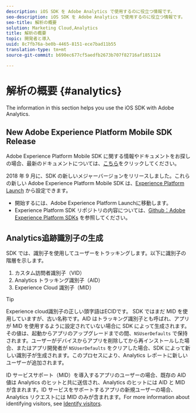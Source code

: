 ```yaml
---
description: iOS SDK を Adobe Analytics で使用するのに役立つ情報です。
seo-description: iOS SDK を Adobe Analytics で使用するのに役立つ情報です。
seo-title: 解析の概要
solution: Marketing Cloud,Analytics
title: 解析の概要
topic: 開発者と導入
uuid: 8c7fb76a-be0b-4465-8151-ece7bad11b55
translation-type: tm+mt
source-git-commit: b690ec677cf5aedfb2673b707f82716af1851124

---
```



# 解析の概要 {#analytics}

The information in this section helps you use the iOS SDK with Adobe Analytics.

## New Adobe Experience Platform Mobile SDK Release

Adobe Experience Platform Mobile SDK に関する情報やドキュメントをお探しの場合、最新のドキュメントについては、[こちら](https://aep-sdks.gitbook.io/docs/)をクリックしてください。

2018 年 9 月に、SDK の新しいメジャーバージョンをリリースしました。これらの新しい Adobe Experience Platform Mobile SDK は、[Experience Platform Launch](https://www.adobe.com/experience-platform/launch.html) から設定できます。

* 開始するには、Adobe Experience Platform Launchに移動します。
* Experience Platform SDK リポジトリの内容については、[Github：Adobe Experience Platform SDKs](https://github.com/Adobe-Marketing-Cloud/acp-sdks) を参照してください。

## Analytics追跡識別子の生成

SDK では、識別子を使用してユーザーをトラッキングします。以下に識別子の階層を示します。

1. カスタム訪問者識別子（VID）
2. Analytics トラッキング識別子（AID）
3. Experience Cloud 識別子（MID）

>[!TIP]
>
>Experience cloud識別子の正しい頭字語はECIDです。 SDK ではまだ MID を使用していますが、古い名称です。AID はトラッキング識別子とも呼ばれ、アプリが MID を使用するように設定されていない場合に SDK によって生成されます。その値は、起動からアプリのアップグレードまでの間、`NSUserDefaults` で保持されます。ユーザーがデバイスからアプリを削除してから再インストールした場合、またはアプリ開発者が `NSUserDefaults` をクリアした場合、SDK によって新しい識別子が生成されます。このプロセスにより、Analytics レポートに新しいユーザーが追加されます。

ID サービスサポート（MID）を導入するアプリのユーザーの場合、既存の AID 値は Analytics のヒットと共に送信され、Analytics のヒットには AID と MID が含まれます。ID サービスをサポートするアプリの新規ユーザーの場合、Analytics リクエストには MID のみが含まれます。For more information about identifying visitors, see [Identify visitors](https://docs.adobe.com/content/help/en/analytics/export/analytics-data-feed/data-feed-contents/datafeeds-visid.html).
